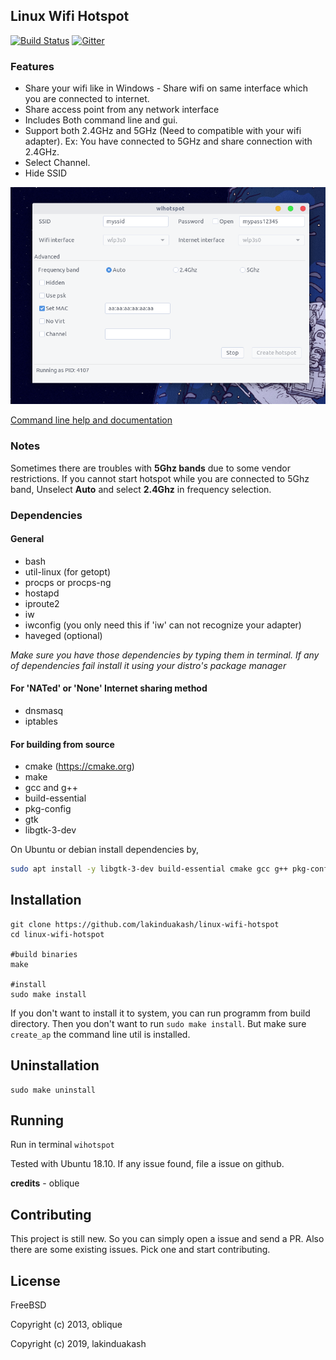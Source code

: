 ## Linux Wifi Hotspot

[![Build Status](https://travis-ci.com/lakinduakash/linux-wifi-hotspot.svg?branch=master)](https://travis-ci.com/lakinduakash/linux-wifi-hotspot)
[![Gitter](https://badges.gitter.im/linux-wihotspot/community.svg)](https://gitter.im/linux-wihotspot/community?utm_source=badge&utm_medium=badge&utm_campaign=pr-badge)

### Features
 
* Share your wifi like in Windows - Share wifi on same interface which you are connected to internet.
* Share access point from any network interface
* Includes Both command line and gui.
* Support both 2.4GHz and 5GHz (Need to compatible with your wifi adapter). Ex: You have connected to 5GHz and share connection with 2.4GHz.
* Select Channel.
* Hide SSID

![screenshot](docs/sc2.png)

[Command line help and documentation](src/scripts/README.md)

### Notes

Sometimes there are troubles with **5Ghz bands** due to some vendor restrictions. If you cannot start hotspot while you are connected to 5Ghz band, Unselect **Auto** and select **2.4Ghz** in frequency selection.

### Dependencies

#### General
* bash
* util-linux (for getopt)
* procps or procps-ng
* hostapd
* iproute2
* iw
* iwconfig (you only need this if 'iw' can not recognize your adapter)
* haveged (optional)

_Make sure you have those dependencies by typing them in terminal. If any of dependencies fail
install it using your distro's package manager_

#### For 'NATed' or 'None' Internet sharing method
* dnsmasq
* iptables

#### For building from source

* cmake (https://cmake.org)
* make
* gcc and g++
* build-essential
* pkg-config
* gtk
* libgtk-3-dev

On Ubuntu or debian install dependencies by,

```bash
sudo apt install -y libgtk-3-dev build-essential cmake gcc g++ pkg-config make hostapd
```




## Installation

    git clone https://github.com/lakinduakash/linux-wifi-hotspot
    cd linux-wifi-hotspot
    
    #build binaries
    make
    
    #install
    sudo make install
    
    
If you don't want to install it to system, you can run programm from build directory. Then you don't want to run `sudo make install`.
But make sure `create_ap` the command line util is installed.
    
    
## Uninstallation
    sudo make uninstall
    
## Running
Run in terminal
 `wihotspot`
    
Tested with Ubuntu 18.10. If any issue found, file a issue on github.

**credits** - oblique


## Contributing

This project is still new. So you can simply open a issue and send a PR. Also there are some existing issues. Pick one and start contributing.


## License
FreeBSD

Copyright (c) 2013, oblique

Copyright (c) 2019, lakinduakash
